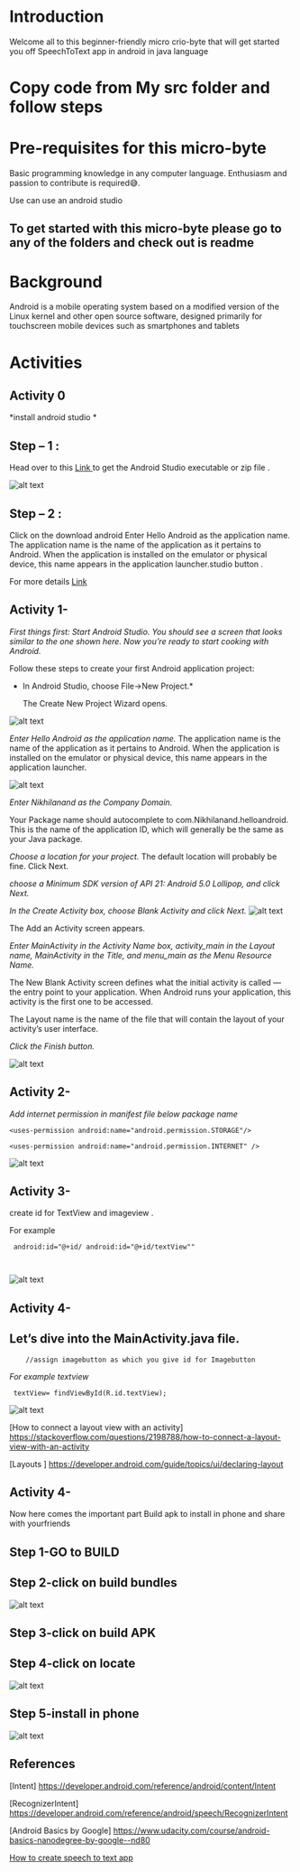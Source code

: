 # Introduction

Welcome all to this beginner-friendly micro crio-byte that will get started you off SpeechToText app in android in java language

# Copy code from My src folder and follow steps


# Pre-requisites for this micro-byte

Basic programming knowledge in any computer language.
Enthusiasm and passion to contribute is required😅.




Use can use an android studio 

## To get started with this micro-byte please go to any of the folders and check out is readme

# Background

Android is a mobile operating system based on a modified version of the Linux kernel and other open source software, designed primarily for touchscreen mobile devices such as smartphones and tablets

# Activities

## Activity 0

*install android studio *
##  Step – 1 :

Head over to this [Link ](https://developer.android.com/studio#downloads)  to get the Android Studio executable or zip file .

![alt text](https://github.com/Nikhilananddev/Miscellaneous/blob/Nikhilanand/SpeechToText/add/SpeechtToText/Images/DownAS_GFG.png)
 
##  Step – 2 :
Click on the download android Enter Hello Android as the application name.
The application name is the name of the application as it pertains to Android. When the application is installed on the emulator or physical device, this name appears in the application launcher.studio button .

For more details    [Link ](   https://www.geeksforgeeks.org/guide-to-install-and-set-up-android-studio/)




## Activity 1-
 *First things first: Start Android Studio. You should see a screen that looks similar to the one shown here. Now you’re ready to start cooking with Android.*
 
 Follow these steps to create your first Android application project:
 
 
* In Android Studio, choose File→New Project.*

  The Create New Project Wizard opens.
 
![alt text](https://github.com/Nikhilananddev/Miscellaneous/blob/Nikhilanand/SpeechToText/add/SpeechtToText/Images/473298.image0.jpg)

*Enter Hello Android as the application name.*
The application name is the name of the application as it pertains to Android. When the application is installed on the emulator or physical device, this name appears in the application launcher.

![alt text](https://github.com/Nikhilananddev/Miscellaneous/blob/Nikhilanand/SpeechToText/add/SpeechtToText/Images/473299.image1.jpg)


*Enter Nikhilanand as the Company Domain.*

Your Package name should autocomplete to com.Nikhilanand.helloandroid. This is the name of the application ID, which will generally be the same as your Java package.

*Choose a location for your project.*
The default location will probably be fine. Click Next.


*choose a Minimum SDK version of API 21: Android 5.0 Lollipop, and click Next.*


*In the Create Activity box, choose Blank Activity and click Next.*
![alt text](https://github.com/Nikhilananddev/Miscellaneous/blob/Nikhilanand/SpeechToText/add/SpeechtToText/Images/473300.image2.jpg)


The Add an Activity screen appears.



*Enter MainActivity in the Activity Name box, activity_main in the Layout name, MainActivity in the Title, and menu_main as the Menu Resource Name.*

The New Blank Activity screen defines what the initial activity is called — the entry point to your application. When Android runs your application, this activity is the first one to be accessed.

The Layout name is the name of the file that will contain the layout of your activity’s user interface.

*Click the Finish button.*


![alt text](https://github.com/Nikhilananddev/Miscellaneous/blob/Nikhilanand/SpeechToText/add/SpeechtToText/Images/473301.image3.jpg)


 
 
## Activity 2-



*Add internet permission in manifest file below  package name*

```
<uses-permission android:name="android.permission.STORAGE"/>
 
<uses-permission android:name="android.permission.INTERNET" />

```
![alt text](https://github.com/Nikhilananddev/Miscellaneous/blob/Nikhilanand/SpeechToText/add/SpeechtToText/Images/Untitled%20design%20(6).png)



## Activity 3-

create id for TextView and imageview .

For example 
```
 android:id="@+id/ android:id="@+id/textView""
 
 
```
![alt text](https://github.com/Nikhilananddev/Miscellaneous/blob/Nikhilanand/SpeechToText/add/SpeechtToText/Images/createid.png)



## Activity 4-
## Let’s dive into the MainActivity.java file.

        //assign imagebutton as which you give id for Imagebutton

*For example textview*
```
 textView= findViewById(R.id.textView);
 ```


![alt text](https://github.com/Nikhilananddev/Miscellaneous/blob/Nikhilanand/SpeechToText/add/SpeechtToText/Images/assignimagebutton.png)






[How to connect a layout view with an activity]  https://stackoverflow.com/questions/2198788/how-to-connect-a-layout-view-with-an-activity


[Layouts ]    https://developer.android.com/guide/topics/ui/declaring-layout



## Activity 4-
Now here comes the important part Build apk to install in phone and share with yourfriends

## Step 1-GO to BUILD 

## Step 2-click on build bundles

![alt text](https://github.com/Nikhilananddev/Miscellaneous/blob/Nikhilanand/SpeechToText/add/SpeechtToText/Images/createapk.png)

## Step 3-click on build APK

## Step 4-click on locate

![alt text](https://github.com/Nikhilananddev/Miscellaneous/blob/Nikhilanand/SpeechToText/add/SpeechtToText/Images/gotoloacte.png)

## Step 5-install in phone
![alt text](https://github.com/Nikhilananddev/Miscellaneous/blob/Nikhilanand/SpeechToText/add/SpeechtToText/Images/install%20app.png)

 


 
## References


  [Intent] https://developer.android.com/reference/android/content/Intent
  
  
[RecognizerIntent] https://developer.android.com/reference/android/speech/RecognizerIntent

  [Android Basics by Google] https://www.udacity.com/course/android-basics-nanodegree-by-google--nd80
  
   [How to create speech to text app](https://medium.com/voice-tech-podcast/android-speech-to-text-tutorial-8f6fa71606ac)
